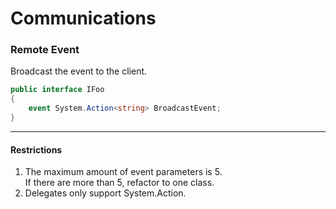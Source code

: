 # Communications 
### Remote Event
Broadcast the event to the client.
```csharp
public interface IFoo
{
    event System.Action<string> BroadcastEvent;
}
```
---
#### Restrictions
1. The maximum amount of event parameters is 5.  
If there are more than 5, refactor to one class.  
2. Delegates only support System.Action.

